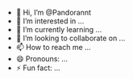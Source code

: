 - 👋 Hi, I’m @Pandorannt
- 👀 I’m interested in ...
- 🌱 I’m currently learning ...
- 💞️ I’m looking to collaborate on ...
- 📫 How to reach me ...
- 😄 Pronouns: ...
- ⚡ Fun fact: ...

<!---
Pandorannt/Pandorannt is a ✨ special ✨ repository because its `README.md` (this file) appears on your GitHub profile.
You can click the Preview link to take a look at your changes.
--->
